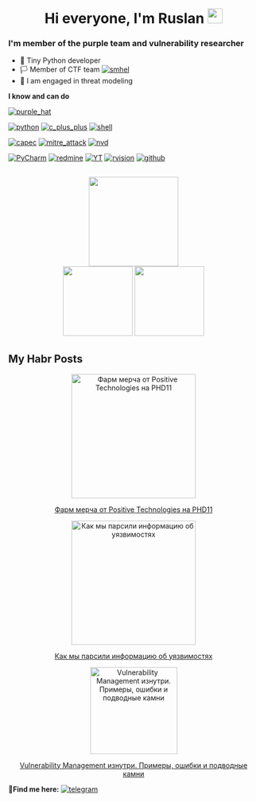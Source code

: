 <h1 align="center">
  Hi everyone, I'm Ruslan
  <img src="https://media.giphy.com/media/hvRJCLFzcasrR4ia7z/giphy.gif" width="30px" height="30px"/>
  <div align="right">
    <img src="https://komarev.com/ghpvc/?username=eeenvik1&style=plastic&color=blueviolet" alt=""/>
  </div>
</h1>


### I'm  member of the purple team and vulnerability researcher
* 👀 Tiny Python developer
* 🏳️ Member of CTF team [![smhel](https://user-images.githubusercontent.com/49790977/173608037-0418a5e7-8112-4ba8-9a9b-c19ead32b332.svg)](https://ctftime.org/team/151934)
* 👾 I am engaged in threat modeling

**I know and can do**

[![purple_hat](https://user-images.githubusercontent.com/49790977/170030485-a3d1224b-be42-4f82-9981-721e05e52934.svg)](https://www.youtube.com/watch?v=5awNQxP0OzA)

[![python](https://user-images.githubusercontent.com/49790977/172412128-309cd361-9b29-4a05-a8bc-6630d875f8cb.svg)](https://www.python.org/)
[![c_plus_plus](https://user-images.githubusercontent.com/49790977/170052129-8ab11c77-1f27-4647-b8b0-5d2e8e5c3f4c.svg)](https://docs.microsoft.com/en-us/cpp/cpp/?view=msvc-160)
[![shell](https://user-images.githubusercontent.com/49790977/172551445-2eb44926-bb98-4c3c-a490-4b5c158034eb.svg)](https://ru.wikipedia.org/wiki/Bash)


[![capec](https://user-images.githubusercontent.com/49790977/170033923-4ef7d691-4ea3-4065-b4ea-25944aa7afa9.svg)](https://capec.mitre.org/)
[![mitre_attack](https://user-images.githubusercontent.com/49790977/170033925-f3e08057-677e-46ec-9fbf-e2a321716618.svg)](https://attack.mitre.org/)
[![nvd](https://user-images.githubusercontent.com/49790977/172414252-d4e02509-72ac-4847-a524-afe9d621640a.svg)](https://nvd.nist.gov/)

[![PyCharm](https://user-images.githubusercontent.com/49790977/170052433-d6e78c1c-0976-43c2-8d0d-95d6d22c1878.svg)](https://www.jetbrains.com/pycharm/)
[![redmine](https://user-images.githubusercontent.com/49790977/170052436-e9b08e11-bcc6-4577-ba58-5fd929b89bad.svg)](https://www.redmine.org/)
[![YT](https://user-images.githubusercontent.com/49790977/170052440-673308d2-e24f-416a-b6f8-1c4f75ee7b7b.svg)](https://www.jetbrains.com/ru-ru/youtrack/)
[![rvision](https://user-images.githubusercontent.com/49790977/170035548-58e6249d-0a84-49ce-a40b-dd1df868de21.svg)](https://rvision.ru/)
[![github](https://user-images.githubusercontent.com/49790977/172551437-a2b9b772-4a95-4815-89af-2c09bf6368fe.svg)](https://github.com)


<h2 align="center">
  <img src="https://github-readme-streak-stats.herokuapp.com/?user=eeenvik1&theme=highcontrast" height="180px"/>
  <div>
    <img src="https://github-readme-stats.vercel.app/api?username=eeenvik1&show_icons=true&theme=tokyonight" height="140px"/>
    <img src="https://github-readme-stats.vercel.app/api/top-langs/?username=eeenvik1&layout=compact&theme=tokyonight" height="140px"/>
  </div>
</h2>

  ## My Habr Posts
<div align="center">
  <a href="https://habr.com/ru/post/668874/">
    <img align="center" src="https://habrastorage.org/getpro/habr/upload_files/636/e8f/5d7/636e8f5d7d64503435c838365cb3aa5a.png" alt="Фарм мерча от Positive Technologies на PHD11" height="250px">
    <p>Фарм мерча от Positive Technologies на PHD11</p>
  </a>
  <a href="https://habr.com/ru/post/670314/">
    <img align="center" src="https://habrastorage.org/getpro/habr/upload_files/875/96d/cb6/87596dcb6c494bc34c90b62567468c21.png" alt="Как мы парсили информацию об уязвимостях" height="250px">
    <p>Как мы парсили информацию об уязвимостях</p>
  </a>
  <a href="https://habr.com/ru/post/671808/">
    <img align="center" src="https://habrastorage.org/getpro/habr/upload_files/6dc/157/259/6dc157259be1f8a8bf991e28fb3d3f3c.jpg" alt="Vulnerability Management изнутри. Примеры, ошибки и подводные камни" height="175px">
    <p>Vulnerability Management изнутри. Примеры, ошибки и подводные камни</p>
  </a>
</div>

🔗**Find me here:**
[![telegram](https://user-images.githubusercontent.com/49790977/170029701-296ebfb4-70a3-4ce1-ba26-42a4b419ebfa.svg)](https://t.me/knjoc_knjoc)

